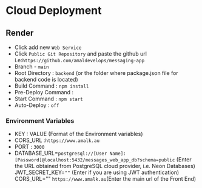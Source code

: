 # Cloud Deployment

## Render

- Click add new `Web Service`
- Click `Public Git Repository` and paste the github url i.e:`https://github.com/amaldevelops/messaging-app`
- Branch - `main`
- Root Directory : `backend` (or the folder where package.json file for backend code is located)
- Build Command : `npm install`
- Pre-Deploy Command : ` `
- Start Command : `npm start`
- Auto-Deploy : `off`

### Environment Variables

- KEY : VALUE (Format of the Environment variables)
- CORS_URL :`https://www.amalk.au`
- PORT : `3000`
- DATABASE_URL=`postgresql://[User Name]:[Password]@localhost:5432/messages_web_app_db?schema=public` (Enter the URL obtained from PostgreSQL cloud provider, i.e. Neon Databases) 
JWT_SECRET_KEY=`""` (Enter if you are using JWT authentication) 
CORS_URL="" `https://www.amalk.au`(Enter the main url of the Front End)
